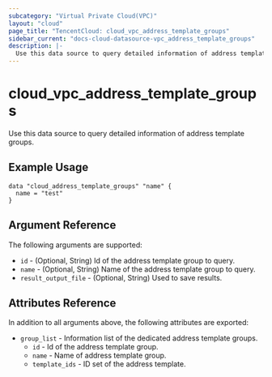 ```yaml
---
subcategory: "Virtual Private Cloud(VPC)"
layout: "cloud"
page_title: "TencentCloud: cloud_vpc_address_template_groups"
sidebar_current: "docs-cloud-datasource-vpc_address_template_groups"
description: |-
  Use this data source to query detailed information of address template groups.
---
```


# cloud_vpc_address_template_groups

Use this data source to query detailed information of address template groups.

## Example Usage

```hcl
data "cloud_address_template_groups" "name" {
  name = "test"
}
```

## Argument Reference

The following arguments are supported:

* `id` - (Optional, String) Id of the address template group to query.
* `name` - (Optional, String) Name of the address template group to query.
* `result_output_file` - (Optional, String) Used to save results.

## Attributes Reference

In addition to all arguments above, the following attributes are exported:

* `group_list` - Information list of the dedicated address template groups.
  * `id` - Id of the address template group.
  * `name` - Name of address template group.
  * `template_ids` - ID set of the address template.



